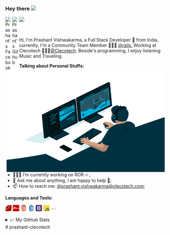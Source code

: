 ### Hey there <img src="https://media.giphy.com/media/hvRJCLFzcasrR4ia7z/giphy.gif" width="25px">
<a href="https://www.facebook.com/prashant.vishwakarma.73997">
  <img align="left" alt="Prashant's Facebook" width="22px" src="https://cdn.jsdelivr.net/npm/simple-icons@v3/icons/facebook.svg" />
</a>
<!-- <a href="https://twitter.com/manish_channel">
  <img align="left" alt="Prashant Vishwakarma | Twitter" width="22px" src="https://cdn.jsdelivr.net/npm/simple-icons@v3/icons/twitter.svg" />
</a> -->
<!-- <a href="https://www.instagram.com/ceo_manish_official/">
  <img align="left" alt="Prashant's Instagram" width="22px" src="https://cdn.jsdelivr.net/npm/simple-icons@v3/icons/instagram.svg" />
</a>
<a href="https://www.linkedin.com/in/rubyarchitect/">
  <img align="left" alt="Prashant's LinkdeIN" width="22px" src="https://cdn.jsdelivr.net/npm/simple-icons@v3/icons/linkedin.svg" />
</a>
<a href="http://stackoverflow.com/users/1133932/manish-shrivastava">
  <img align="left" alt="Prashant's Stackoverflow" width="22px" src="https://cdn.jsdelivr.net/npm/simple-icons@v3/icons/stackoverflow.svg" />
</a> -->
<a href="https://github.com/manish-shrivastava">
  <img align="left" alt="Prashant's Github" width="22px" src="https://cdn.jsdelivr.net/npm/simple-icons@v3/icons/github.svg" />
</a>
<!-- <a href="http://www.flickr.com/photos/manish-shrivastava">
  <img align="left" alt="Prashant's Flickr" width="22px" src="https://cdn.jsdelivr.net/npm/simple-icons@v3/icons/flickr.svg" />
</a>
<a href="https://www.deviantart.com/manish-shrivastava">
  <img align="left" alt="Prashant's Deviantart" width="22px" src="https://cdn.jsdelivr.net/npm/simple-icons@v3/icons/deviantart.svg" />
</a>
<a href="https://www.behance.net/manishshrivastava">
  <img align="left" alt="Prashant's Behance" width="22px" src="https://cdn.jsdelivr.net/npm/simple-icons@v3/icons/behance.svg" />
</a>
<a href="https://vimeo.com/manishshrivastava">
  <img align="left" alt="Prashant's Vimeo" width="22px" src="https://cdn.jsdelivr.net/npm/simple-icons@v3/icons/vimeo.svg" />
</a>
<a href="http://www.manishshrivastava.tumblr.com">
  <img align="left" alt="Prashant's Tumblr" width="22px" src="https://cdn.jsdelivr.net/npm/simple-icons@v3/icons/tumblr.svg" />
</a> -->

![](https://visitor-badge.glitch.me/badge?page_id=prashant-vishwakarma.prashant-vishwakarma)

<br />

Hi, I'm Prashant Vishwakarma, a Full Stack Developer 🚀 from India, currently, I'm a Community Team Member 🙍🏽‍♂️ [@rails](https://github.com/rails), Working at Clecotech 👨🏽‍💼[@Clecotech](https://clecotech.com/). Beside's programming, I enjoy listening Music and Traveling.

  <img align="right" alt="GIF" src="https://raw.githubusercontent.com/manish-shrivastava/manish-shrivastava/master/code.gif" width="500" height="320" />

**Talking about Personal Stuffs:**

- 👨🏽‍💻 I’m currently working on ROR :fire: ;
- 💬 Ask me about anything, I am happy to help :heartbeat:;
- 📫 How to reach me: [@prashant.vishwakarma@clecotech.com](prashant.vishwakarma@clecotech.com);

**Languages and Tools:**  

<code><img height="20" src="https://raw.githubusercontent.com/github/explore/5c058a388828bb5fde0bcafd4bc867b5bb3f26f3/topics/ruby/ruby.png"></code>
<code><img height="20" src="https://raw.githubusercontent.com/github/explore/5c058a388828bb5fde0bcafd4bc867b5bb3f26f3/topics/rails/rails.png"></code>
<code><img height="20" src="https://raw.githubusercontent.com/github/explore/80688e429a7d4ef2fca1e82350fe8e3517d3494d/topics/html/html.png"></code>
<code><img height="20" src="https://raw.githubusercontent.com/github/explore/80688e429a7d4ef2fca1e82350fe8e3517d3494d/topics/css/css.png"></code>
<code><img height="20" src="https://raw.githubusercontent.com/github/explore/80688e429a7d4ef2fca1e82350fe8e3517d3494d/topics/bootstrap/bootstrap.png"></code>
<code><img height="20" src="https://raw.githubusercontent.com/github/explore/80688e429a7d4ef2fca1e82350fe8e3517d3494d/topics/javascript/javascript.png"></code>
<code><img height="20" src="https://raw.githubusercontent.com/github/explore/80688e429a7d4ef2fca1e82350fe8e3517d3494d/topics/mysql/mysql.png"></code>


<details>
<summary>📈 My GitHub Stats</summary>

<p align="center"> <img src="https://github-readme-stats.vercel.app/api?username=prashant-vishwakarma&show_icons=true&theme=gotham" alt="manish-shrivastava" />

</details>
# prashant-clecotech
